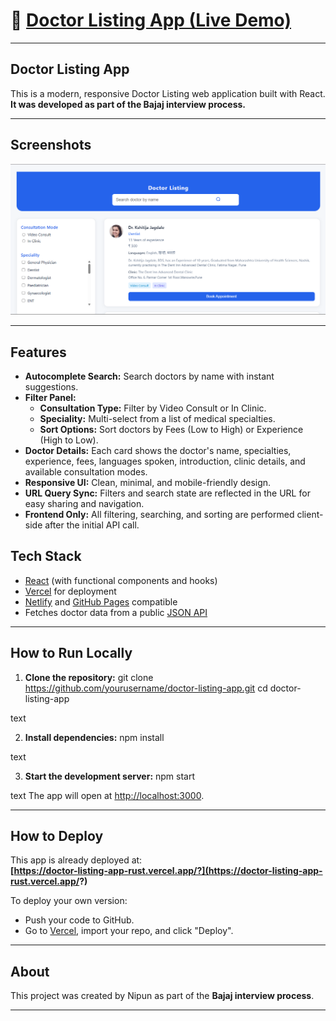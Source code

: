 # 🚀 [Doctor Listing App (Live Demo)](https://doctor-listing-app-rust.vercel.app/?)

---

## Doctor Listing App

This is a modern, responsive Doctor Listing web application built with React.  
**It was developed as part of the Bajaj interview process.**

---

## Screenshots

![Filter Panel Screenshot](webpageimage.png)

---

## Features

- **Autocomplete Search:** Search doctors by name with instant suggestions.
- **Filter Panel:**
  - **Consultation Type:** Filter by Video Consult or In Clinic.
  - **Speciality:** Multi-select from a list of medical specialties.
  - **Sort Options:** Sort doctors by Fees (Low to High) or Experience (High to Low).
- **Doctor Details:** Each card shows the doctor's name, specialties, experience, fees, languages spoken, introduction, clinic details, and available consultation modes.
- **Responsive UI:** Clean, minimal, and mobile-friendly design.
- **URL Query Sync:** Filters and search state are reflected in the URL for easy sharing and navigation.
- **Frontend Only:** All filtering, searching, and sorting are performed client-side after the initial API call.


## Tech Stack

- [React](https://reactjs.org/) (with functional components and hooks)
- [Vercel](https://vercel.com/) for deployment
- [Netlify](https://www.netlify.com/) and [GitHub Pages](https://pages.github.com/) compatible
- Fetches doctor data from a public [JSON API](https://srijandubey.github.io/campus-api-mock/SRM-C1-25.json)

---

## How to Run Locally

1. **Clone the repository:**
git clone https://github.com/yourusername/doctor-listing-app.git
cd doctor-listing-app

text

2. **Install dependencies:**
npm install

text

3. **Start the development server:**
npm start

text
The app will open at [http://localhost:3000](http://localhost:3000).

---

## How to Deploy

This app is already deployed at:  
**[https://doctor-listing-app-rust.vercel.app/?](https://doctor-listing-app-rust.vercel.app/?)**

To deploy your own version:
- Push your code to GitHub.
- Go to [Vercel](https://vercel.com/), import your repo, and click "Deploy".

---

## About

This project was created by Nipun as part of the **Bajaj interview process**.

---
